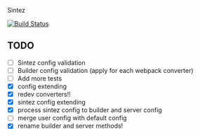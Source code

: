 Sintez

[![Build Status](https://travis-ci.org/frankland/sintez.svg)](https://travis-ci.org/frankland/sintez)

## TODO
- [ ] Sintez config validation
- [ ] Builder config validation (apply for each webpack converter)
- [ ] Add more tests
- [X] config extending
- [X] redev converters!!
- [X] sintez config extending
- [X] process sintez config to builder and server config
- [ ] merge user config with default config
- [X] rename builder and server methods!
